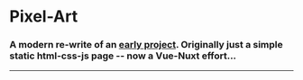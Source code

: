 # Pixel-Art

### A modern re-write of an [early project](https://github.com/StevenJBurns/gschool-q1-pixel-art-maker). Originally just a simple static html-css-js page -- now a Vue-Nuxt effort...
---
